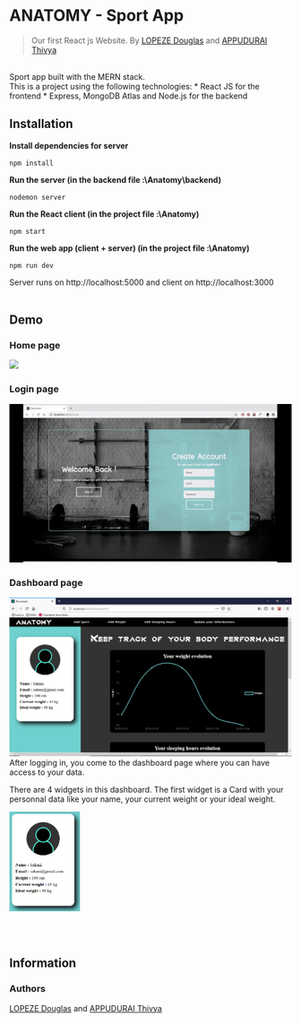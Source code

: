 # ANATOMY - Sport App
> Our first React js Website. By [LOPEZE Douglas](https://github.com/BluePianist) and [APPUDURAI Thivya](https://github.com/ThivyaApp)
<br>
Sport app built with the MERN stack.<br>
This is a project using the following technologies:
* React JS for the frontend
* Express, MongoDB Atlas and Node.js for the backend

## Installation

**Install dependencies for server**
```
npm install
```
**Run the server (in the backend file :\Anatomy\backend)**
```
nodemon server
```
**Run the React client (in the project file :\Anatomy)**
```
npm start
```
**Run the web app (client + server) (in the project file :\Anatomy)**
```
npm run dev
```
Server runs on http://localhost:5000 and client on http://localhost:3000
<br><br>
## Demo
### Home page
<img id="screenshot" src="/src/components/Pages/Sport/anatomy.gif">

### Login page
<img id="screenshot" src="/src/components/Pages/Sport/signup_signin.gif">

### Dashboard page
<img id="screenshot" src="/src/components/Pages/Sport/dashboard1.png">
After logging in, you come to the dashboard page where you can have access to your data.

There are 4 widgets in this dashboard.
The first widget is a Card with your personnal data like your name, your current weight or your ideal weight.

<img id="screenshot" src="/src/components/Pages/Sport/card.png" height="25%" width="25%"> 

<br><br>

## Information

### Authors

[LOPEZE Douglas](https://github.com/BluePianist) and [APPUDURAI Thivya](https://github.com/ThivyaApp)
